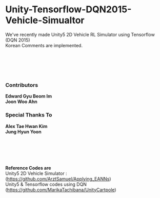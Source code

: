 # Unity-Tensorflow-DQN2015-Vehicle-Simualtor

We've recently made Unity5 2D Vehicle RL Simulator using Tensorflow (DQN 2015)  
Korean Comments are implemented.


<br/>
<br/>
<br/>
<br/>




 ### Contributors
 **Edward Gyu Beom Im**  
 **Joon Woo Ahn**
  
  
 ### Special Thanks To
 **Alex Tae Hwan Kim**  
 **Jung Hyun Yoon**
 
  
  
<br/>
<br/>
<br/>
<br/>
  

  
**Reference Codes are**  
Unity5 2D Vehicle Simulator : (https://github.com/ArztSamuel/Applying_EANNs)  
Unity5 & Tensorflow codes using DQN (https://github.com/MarikaTachibana/UnityCartpole)
